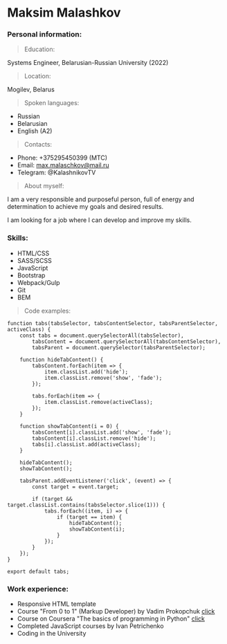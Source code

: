 # Maksim Malashkov
### __Personal information:__
>Education:

Systems Engineer,
Belarusian-Russian University (2022)

>Location:

Mogilev, Belarus

>Spoken languages:

- Russian
- Belarusian
- English (A2)

>Contacts:

- Phone: +375295450399 (MTC)
- Email: max.malaschkov@mail.ru
- Telegram: @KalashnikovTV

>About myself:

I am a very responsible and purposeful person, full of energy and determination to achieve my goals and desired results.

I am looking for a job where I can develop and improve my skills.

### __Skills:__

- HTML/CSS
- SASS/SCSS
- JavaScript
- Bootstrap
- Webpack/Gulp
- Git
- BEM

>Code examples:
```
function tabs(tabsSelector, tabsContentSelector, tabsParentSelector, activeClass) {
    const tabs = document.querySelectorAll(tabsSelector),
        tabsContent = document.querySelectorAll(tabsContentSelector),
        tabsParent = document.querySelector(tabsParentSelector);

    function hideTabContent() {
        tabsContent.forEach(item => {
            item.classList.add('hide');
            item.classList.remove('show', 'fade');
        });

        tabs.forEach(item => {
            item.classList.remove(activeClass);
        });
    }

    function showTabContent(i = 0) {
        tabsContent[i].classList.add('show', 'fade');
        tabsContent[i].classList.remove('hide');
        tabs[i].classList.add(activeClass);
    }

    hideTabContent();
    showTabContent();

    tabsParent.addEventListener('click', (event) => {
        const target = event.target;

        if (target && target.classList.contains(tabsSelector.slice(1))) {
            tabs.forEach((item, i) => {
                if (target == item) {
                    hideTabContent();
                    showTabContent(i);
                }
            });
        }
    });
}

export default tabs;
```

### __Work experience:__
- Responsive HTML template
- Course "From 0 to 1" (Markup Developer) by Vadim Prokopchuk [click](http://prntscr.com/xm4sn5)
- Course on Coursera  "The basics of programming in Python" [click](http://prntscr.com/xm4znz)
- Completed JavaScript courses by Ivan Petrichenko
- Coding in the University
